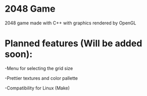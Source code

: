 # 2048 Game
 2048 game made with C++ with graphics rendered by OpenGL

# Planned features (Will be added soon):
-Menu for selecting the grid size

-Prettier textures and color pallette

-Compatibility for Linux (Make)
